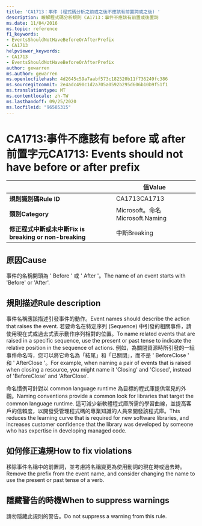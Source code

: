 ```yaml
---
title: 'CA1713：事件 (程式碼分析之前或之後不應該有前置詞或之後) '
description: 瞭解程式碼分析規則 CA1713：事件不應該有前置或後置詞
ms.date: 11/04/2016
ms.topic: reference
f1_keywords:
- EventsShouldNotHaveBeforeOrAfterPrefix
- CA1713
helpviewer_keywords:
- CA1713
- EventsShouldNotHaveBeforeOrAfterPrefix
author: gewarren
ms.author: gewarren
ms.openlocfilehash: 4d2645c59a7aabf573c182520b11f736249fc386
ms.sourcegitcommit: 2e4adc490c1d2a705a0592b295d606b10b9f51f1
ms.translationtype: MT
ms.contentlocale: zh-TW
ms.lasthandoff: 09/25/2020
ms.locfileid: "96585315"
---
```

# <a name="ca1713-events-should-not-have-before-or-after-prefix"></a><span data-ttu-id="b931b-103">CA1713:事件不應該有 before 或 after 前置字元</span><span class="sxs-lookup"><span data-stu-id="b931b-103">CA1713: Events should not have before or after prefix</span></span>

| | <span data-ttu-id="b931b-104">值</span><span class="sxs-lookup"><span data-stu-id="b931b-104">Value</span></span> |
|-|-|
| <span data-ttu-id="b931b-105">**規則識別碼**</span><span class="sxs-lookup"><span data-stu-id="b931b-105">**Rule ID**</span></span> |<span data-ttu-id="b931b-106">CA1713</span><span class="sxs-lookup"><span data-stu-id="b931b-106">CA1713</span></span>|
| <span data-ttu-id="b931b-107">**類別**</span><span class="sxs-lookup"><span data-stu-id="b931b-107">**Category**</span></span> |<span data-ttu-id="b931b-108">Microsoft。命名</span><span class="sxs-lookup"><span data-stu-id="b931b-108">Microsoft.Naming</span></span>|
| <span data-ttu-id="b931b-109">**修正程式中斷或未中斷**</span><span class="sxs-lookup"><span data-stu-id="b931b-109">**Fix is breaking or non-breaking**</span></span> |<span data-ttu-id="b931b-110">中斷</span><span class="sxs-lookup"><span data-stu-id="b931b-110">Breaking</span></span>|

## <a name="cause"></a><span data-ttu-id="b931b-111">原因</span><span class="sxs-lookup"><span data-stu-id="b931b-111">Cause</span></span>

<span data-ttu-id="b931b-112">事件的名稱開頭為 ' Before ' 或 ' After '。</span><span class="sxs-lookup"><span data-stu-id="b931b-112">The name of an event starts with 'Before' or 'After'.</span></span>

## <a name="rule-description"></a><span data-ttu-id="b931b-113">規則描述</span><span class="sxs-lookup"><span data-stu-id="b931b-113">Rule description</span></span>

<span data-ttu-id="b931b-114">事件名稱應該描述引發事件的動作。</span><span class="sxs-lookup"><span data-stu-id="b931b-114">Event names should describe the action that raises the event.</span></span> <span data-ttu-id="b931b-115">若要命名在特定序列 (Sequence) 中引發的相關事件，請使用現在式或過去式表示動作序列相對的位置。</span><span class="sxs-lookup"><span data-stu-id="b931b-115">To name related events that are raised in a specific sequence, use the present or past tense to indicate the relative position in the sequence of actions.</span></span> <span data-ttu-id="b931b-116">例如，為關閉資源時所引發的一組事件命名時，您可以將它命名為「結尾」和「已關閉」，而不是 ' BeforeClose ' 和 ' AfterClose '。</span><span class="sxs-lookup"><span data-stu-id="b931b-116">For example, when naming a pair of events that is raised when closing a resource, you might name it 'Closing' and 'Closed', instead of 'BeforeClose' and 'AfterClose'.</span></span>

<span data-ttu-id="b931b-117">命名慣例可針對以 common language runtime 為目標的程式庫提供常見的外觀。</span><span class="sxs-lookup"><span data-stu-id="b931b-117">Naming conventions provide a common look for libraries that target the common language runtime.</span></span> <span data-ttu-id="b931b-118">這可減少新軟體程式庫所需的學習曲線，並提高客戶的信賴度，以開發受管理程式碼的專業知識的人員來開發該程式庫。</span><span class="sxs-lookup"><span data-stu-id="b931b-118">This reduces the learning curve that is required for new software libraries, and increases customer confidence that the library was developed by someone who has expertise in developing managed code.</span></span>

## <a name="how-to-fix-violations"></a><span data-ttu-id="b931b-119">如何修正違規</span><span class="sxs-lookup"><span data-stu-id="b931b-119">How to fix violations</span></span>

<span data-ttu-id="b931b-120">移除事件名稱中的前置詞，並考慮將名稱變更為使用動詞的現在時或過去時。</span><span class="sxs-lookup"><span data-stu-id="b931b-120">Remove the prefix from the event name, and consider changing the name to use the present or past tense of a verb.</span></span>

## <a name="when-to-suppress-warnings"></a><span data-ttu-id="b931b-121">隱藏警告的時機</span><span class="sxs-lookup"><span data-stu-id="b931b-121">When to suppress warnings</span></span>

<span data-ttu-id="b931b-122">請勿隱藏此規則的警告。</span><span class="sxs-lookup"><span data-stu-id="b931b-122">Do not suppress a warning from this rule.</span></span>
